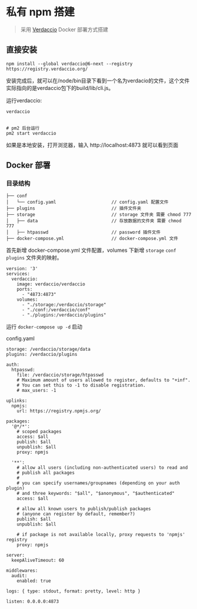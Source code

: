 # 私有 npm 搭建

> 采用 [Verdaccio](https://github.com/verdaccio/verdaccio) Docker 部署方式搭建



## 直接安装

```
npm install --global verdaccio@6-next --registry https://registry.verdaccio.org/
```

安装完成后，就可以在/node/bin目录下看到一个名为verdacio的文件，这个文件实际指向的是verdaccio包下的build/lib/cli.js。

运行verdaccio:

```
verdaccio


# pm2 后台运行
pm2 start verdaccio
```

如果是本地安装，打开浏览器，输入 http://localhost:4873 就可以看到页面

## Docker 部署

###  目录结构

```
├── conf                                
│   └── config.yaml                     // config.yaml 配置文件
├── plugins                             // 插件文件夹
├── storage                             // storage 文件夹 需要 chmod 777
│   ├── data                            // 存放数据的文件夹 需要 chmod 777
│   ├── htpasswd                        // password 插件文件
├── docker-compose.yml                  // docker-compose.yml 文件
```

首先新增 docker-compose.yml 文件配置，volumes 下新增 `storage` `conf` `plugins` 文件夹的映射。
```
version: '3'
services:
  verdaccio:
    image: verdaccio/verdaccio
    ports:
      - "4873:4873"
    volumes:
      - "./storage:/verdaccio/storage"
      - "./conf:/verdaccio/conf"
      - "./plugins:/verdaccio/plugins"
```

运行 `docker-compose up -d` 启动

config.yaml
```
storage: /verdaccio/storage/data
plugins: /verdaccio/plugins

auth:
  htpasswd:
    file: /verdaccio/storage/htpasswd
    # Maximum amount of users allowed to register, defaults to "+inf".
    # You can set this to -1 to disable registration.
    # max_users: -1

uplinks:
  npmjs:
    url: https://registry.npmjs.org/

packages:
  '@*/*':
    # scoped packages
    access: $all
    publish: $all
    unpublish: $all
    proxy: npmjs

  '**':
    # allow all users (including non-authenticated users) to read and
    # publish all packages
    #
    # you can specify usernames/groupnames (depending on your auth plugin)
    # and three keywords: "$all", "$anonymous", "$authenticated"
    access: $all

    # allow all known users to publish/publish packages
    # (anyone can register by default, remember?)
    publish: $all
    unpublish: $all

    # if package is not available locally, proxy requests to 'npmjs' registry
    proxy: npmjs

server:
  keepAliveTimeout: 60

middlewares:
  audit:
    enabled: true

logs: { type: stdout, format: pretty, level: http }

listen: 0.0.0.0:4873
```
